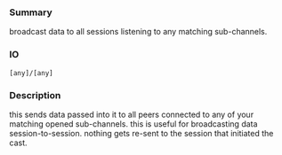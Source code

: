 ### Summary ###

broadcast data to all sessions listening to any matching sub-channels.

### IO ###

```[any]/[any]```

### Description ###

this sends data passed into it to all peers connected to any of your matching opened sub-channels. this is useful for broadcasting data session-to-session. nothing gets re-sent to the session that initiated the cast.